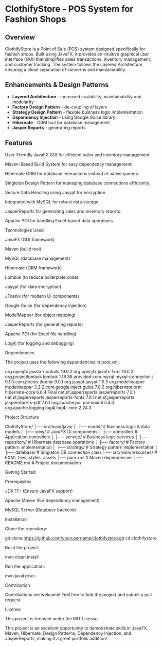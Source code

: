 # ClothifyStore - POS System for Fashion Shops

## Overview

ClothifyStore is a Point of Sale (POS) system designed specifically for fashion shops. Built using JavaFX, it provides an intuitive graphical user interface (GUI) that simplifies sales transactions, inventory management, and customer tracking. The system follows the Layered Architecture, ensuring a clean separation of concerns and maintainability.

## Enhancements & Design Patterns
* **Layered Architecture** - increased scalability, maintainability and modularity
* **Factory Design Pattern** - de-coupling of layers
* **Strategy Design Pattern** - flexible business logic implementation
* **Dependency Injection** - using Google Guice library
* **Hibernate** - ORM tool for database management
* **Jasper Reports** - generating reports

## Features

User-Friendly JavaFX GUI for efficient sales and inventory management.

Maven-Based Build System for easy dependency management.

Hibernate ORM for database interactions instead of native queries.

Singleton Design Pattern for managing database connections efficiently.

Secure Data Handling using Jasypt for encryption.

Integrated with MySQL for robust data storage.

JasperReports for generating sales and inventory reports.

Apache POI for handling Excel-based data operations.

Technologies Used

JavaFX (GUI framework)

Maven (build tool)

MySQL (database management)

Hibernate (ORM framework)

Lombok (to reduce boilerplate code)

Jasypt (for data encryption)

JFoenix (for modern UI components)

Google Guice (for dependency injection)

ModelMapper (for object mapping)

JasperReports (for generating reports)

Apache POI (for Excel file handling)

Log4j (for logging and debugging)

Dependencies

The project uses the following dependencies in pom.xml:

<dependency>
    <groupId>org.openjfx</groupId>
    <artifactId>javafx-controls</artifactId>
    <version>19.0.2</version>
</dependency>

<dependency>
    <groupId>org.openjfx</groupId>
    <artifactId>javafx-fxml</artifactId>
    <version>19.0.2</version>
</dependency>

<dependency>
    <groupId>org.projectlombok</groupId>
    <artifactId>lombok</artifactId>
    <version>1.18.36</version>
    <scope>provided</scope>
</dependency>

<dependency>
    <groupId>com.mysql</groupId>
    <artifactId>mysql-connector-j</artifactId>
    <version>9.1.0</version>
</dependency>

<dependency>
    <groupId>com.jfoenix</groupId>
    <artifactId>jfoenix</artifactId>
    <version>9.0.1</version>
</dependency>

<dependency>
    <groupId>org.jasypt</groupId>
    <artifactId>jasypt</artifactId>
    <version>1.9.3</version>
</dependency>

<dependency>
    <groupId>org.modelmapper</groupId>
    <artifactId>modelmapper</artifactId>
    <version>3.2.2</version>
</dependency>

<dependency>
    <groupId>com.google.inject</groupId>
    <artifactId>guice</artifactId>
    <version>7.0.0</version>
</dependency>

<dependency>
    <groupId>org.hibernate.orm</groupId>
    <artifactId>hibernate-core</artifactId>
    <version>6.6.4.Final</version>
</dependency>

<dependency>
    <groupId>net.sf.jasperreports</groupId>
    <artifactId>jasperreports</artifactId>
    <version>7.0.1</version>
</dependency>

<dependency>
    <groupId>net.sf.jasperreports</groupId>
    <artifactId>jasperreports-fonts</artifactId>
    <version>7.0.1</version>
</dependency>

<dependency>
    <groupId>net.sf.jasperreports</groupId>
    <artifactId>jasperreports-pdf</artifactId>
    <version>7.0.1</version>
</dependency>

<dependency>
    <groupId>org.apache.poi</groupId>
    <artifactId>poi-ooxml</artifactId>
    <version>5.4.0</version>
</dependency>

<dependency>
    <groupId>org.apache.logging.log4j</groupId>
    <artifactId>log4j-core</artifactId>
    <version>2.24.3</version>
</dependency>

Project Structure

ClothifyStore/
│── src/main/java/
│   ├── model/           # Business logic & data models
│   ├── view/            # JavaFX UI components
│   ├── controller/      # Application controllers
│   ├── service/         # Business logic services
│   ├── repository/      # Hibernate database operations
│   ├── factory/         # Factory pattern implementation
│   ├── strategy/        # Strategy pattern implementation
│   ├── database/        # Singleton DB connection class
│── src/main/resources/  # FXML files, styles, assets
│── pom.xml              # Maven dependencies
│── README.md            # Project documentation

Getting Started

Prerequisites

JDK 17+ (Ensure JavaFX support)

Apache Maven (For dependency management)

MySQL Server (Database backend)

Installation

Clone the repository:

git clone https://github.com/yourusername/clothifystore.git
cd clothifystore

Build the project:

mvn clean install

Run the application:

mvn javafx:run

Contribution

Contributions are welcome! Feel free to fork the project and submit a pull request.

License

This project is licensed under the MIT License.

This project is an excellent opportunity to demonstrate skills in JavaFX, Maven, Hibernate, Design Patterns, Dependency Injection, and JasperReports, making it a great portfolio addition!
